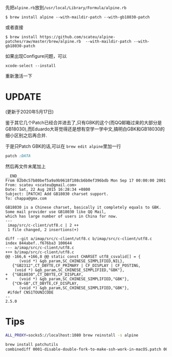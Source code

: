 先把`alpine.rb`放到`/usr/local/Library/Formula/alpine.rb`

    $ brew install alpine --with-maildir-patch --with-gb18030-patch


或者直接

    $ brew install https://github.com/scateu/alpine-patches/raw/master/brew/alpine.rb  --with-maildir-patch --with-gb18030-patch 


如果出现Configure问题，可以

    xcode-select --install

重新激活一下


# UPDATE

(更新于2020年5月17日)

鉴于其它几个Patch已经合并进去了,只有GBK的这个(而QQ邮箱过来的大部分是GB18030),而Eduardo大哥觉得还是想有空学一学中文,搞明白GBK和GB18030的细小区别之后再合并.

于是只Patch GBK的话,可以在 `brew edit alpine`里加一行

```ruby
patch :DATA
```
然后再文件末尾加上

```
__END__
From 02b0c57b80bef5a9a9b9618f108cb6b0ef396bdb Mon Sep 17 00:00:00 2001
From: scateu <scateu@gmail.com>
Date: Sat, 22 Aug 2015 16:28:34 +0800
Subject: [PATCH] Add GB18030 charset support.
To: chappa@gmx.com

GB18030 is a Chinese charset, basically it completely equals to GBK.
Some mail provider use GB18030 like QQ Mail,
which has large number of users in China for now.
---
 imap/src/c-client/utf8.c | 2 ++
 1 file changed, 2 insertions(+)

diff --git a/imap/src/c-client/utf8.c b/imap/src/c-client/utf8.c
index 844abef..f676ba3 100644
--- a/imap/src/c-client/utf8.c
+++ b/imap/src/c-client/utf8.c
@@ -166,6 +166,8 @@ static const CHARSET utf8_csvalid[] = {
      (void *) &gb_param,SC_CHINESE_SIMPLIFIED,NIL},
   {"GB2312",CT_DBYTE,CF_PRIMARY | CF_DISPLAY | CF_POSTING,
    (void *) &gb_param,SC_CHINESE_SIMPLIFIED,"GBK"},
+  {"GB18030",CT_DBYTE,CF_DISPLAY,
+     (void *) &gb_param,SC_CHINESE_SIMPLIFIED,"GBK"},
   {"CN-GB",CT_DBYTE,CF_DISPLAY,
      (void *) &gb_param,SC_CHINESE_SIMPLIFIED,"GBK"},
 #ifdef CNS1TOUNICODE
-- 
2.5.0
```

# Tips

```bash
ALL_PROXY=socks5://localhost:1080 brew reinstall -s alpine

brew install patchutils
combinediff 0001-disable-double-fork-to-make-ssh-work-in-macOS.patch 0002-gbk.patch  > combined.patch
```
